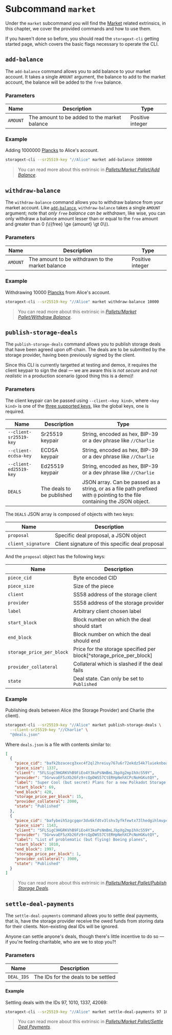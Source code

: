 # Subcommand `market`

Under the `market` subcommand you will find the [Market](../pallets/market.md) related extrinsics,
in this chapter, we cover the provided commands and how to use them.

<div class="warning">
If you haven't done so before, you should read the <code>storagext-cli</code> getting started page,
which covers the basic flags necessary to operate the CLI.
</div>

## `add-balance`

The `add-balance` command allows you to add balance to your market account.
It takes a single `AMOUNT` argument, the balance to add to the market account,
the balance will be added to the `free` balance.

### Parameters

| Name     | Description                                  | Type             |
| -------- | -------------------------------------------- | ---------------- |
| `AMOUNT` | The amount to be added to the market balance | Positive integer |

### Example

Adding 1000000 [Plancks](../glossary.md#planck) to Alice's account.

```bash
storagext-cli --sr25519-key "//Alice" market add-balance 1000000
```

> You can read more about this extrinsic in [_Pallets/Market Pallet/Add Balance_](../pallets/market.md#add_balance).

## `withdraw-balance`

The `withdraw-balance` command allows you to withdraw balance from your market account.
Like [`add-balance`](#add-balance), `withdraw-balance` takes a single `AMOUNT` argument;
note that _only `free` balance can be withdrawn_, like wise,
you can only withdraw a balance amount lesser than or equal to the `free` amount and greater than 0 (\\({free} \ge {amount} \gt 0\\)).

### Parameters

| Name     | Description                                      | Type             |
| -------- | ------------------------------------------------ | ---------------- |
| `AMOUNT` | The amount to be withdrawn to the market balance | Positive integer |

### Example

Withdrawing 10000 [Plancks](../glossary.md#planck) from Alice's account.

```bash
storagext-cli --sr25519-key "//Alice" market withdraw-balance 10000
```

> You can read more about this extrinsic in [_Pallets/Market Pallet/Withdraw Balance_](../pallets/market.md#withdraw-balance).

## `publish-storage-deals`

The `publish-storage-deals` command allows you to publish storage deals that have been agreed upon off-chain.
The deals are to be submitted by the storage provider, having been previously signed by the client.

<div class="warning">
Since this CLI is currently targetted at testing and demos, it requires the client keypair to sign the deal —
we are aware this is <i>not secure</i> and <i>not realistic</i> in a production scenario (good thing this is a demo)!
</div>

### Parameters

The client keypair can be passed using `--client-<key kind>`, where `<key kind>` is one of the [three supported keys](index.md#getting-started), like the global keys, one is required.

| Name                   | Description               | Type                                                                                                                         |
| ---------------------- | ------------------------- | ---------------------------------------------------------------------------------------------------------------------------- |
| `--client-sr25519-key` | Sr25519 keypair           | String, encoded as hex, BIP-39 or a dev phrase like `//Charlie`                                                              |
| `--client-ecdsa-key`   | ECDSA keypair             | String, encoded as hex, BIP-39 or a dev phrase like `//Charlie`                                                              |
| `--client-ed25519-key` | Ed25519 keypair           | String, encoded as hex, BIP-39 or a dev phrase like `//Charlie`                                                              |
| `DEALS`                | The deals to be published | JSON array. Can be passed as a string, or as a file path prefixed with `@` pointing to the file containing the JSON object. |

The `DEALS` JSON array is composed of objects with two keys:

| Name               | Description                                     |
| ------------------ | ----------------------------------------------- |
| `proposal`         | Specific deal proposal, a JSON object           |
| `client_signature` | Client signature of this specific deal proposal |

And the `proposal` object has the following keys:

| Name                      | Description                                                         |
| ------------------------- | ------------------------------------------------------------------- |
| `piece_cid`               | Byte encoded CID                                                    |
| `piece_size`              | Size of the piece                                                   |
| `client`                  | SS58 address of the storage client                                  |
| `provider`                | SS58 address of the storage provider                                |
| `label`                   | Arbitrary client chosen label                                       |
| `start_block`             | Block number on which the deal should start                         |
| `end_block`               | Block number on which the deal should end                           |
| `storage_price_per_block` | Price for the storage specified per block[^storage_price_per_block] |
| `provider_collateral`     | Collateral which is slashed if the deal fails                       |
| `state`                   | Deal state. Can only be set to `Published`                          |

### Example

Publishing deals between Alice (the Storage Provider) and Charlie (the client).

```bash
storagext-cli --sr25519-key "//Alice" market publish-storage-deals \
  --client-sr25519-key "//Charlie" \
  "@deals.json"
```

Where `deals.json` is a file with contents similar to:

```json
[
  {
    "piece_cid": "bafk2bzacecg3xxc4f2ql2hreiuy767u6r72ekdz54k7luieknboaakhft5rgk",
    "piece_size": 1337,
    "client": "5FLSigC9HGRKVhB9FiEo4Y3koPsNmBmLJbpXg2mp1hXcS59Y",
    "provider": "5GrwvaEF5zXb26Fz9rcQpDWS57CtERHpNehXCPcNoHGKutQY",
    "label": "Super Cool (but secret) Plans for a new Polkadot Storage Solution",
    "start_block": 69,
    "end_block": 420,
    "storage_price_per_block": 15,
    "provider_collateral": 2000,
    "state": "Published"
  },
  {
    "piece_cid": "bafybeih5zgcgqor3dv6kfdtv3lshv3yfkfewtx73lhedgihlmvpcmywmua",
    "piece_size": 1143,
    "client": "5FLSigC9HGRKVhB9FiEo4Y3koPsNmBmLJbpXg2mp1hXcS59Y",
    "provider": "5GrwvaEF5zXb26Fz9rcQpDWS57CtERHpNehXCPcNoHGKutQY",
    "label": "List of problematic (but flying) Boeing planes",
    "start_block": 1010,
    "end_block": 1997,
    "storage_price_per_block": 1,
    "provider_collateral": 3900,
    "state": "Published"
  }
]
```


> You can read more about this extrinsic in [_Pallets/Market Pallet/Publish Storage Deals_](../pallets/market.md#publish_storage_deals).

## `settle-deal-payments`

The `settle-deal-payments` command allows you to settle deal payments,
that is, have the storage provider receive the owed funds from storing data for their clients.
Non-existing deal IDs will be ignored.

Anyone can settle anyone's deals, though there's little incentive to do so — if you're feeling charitable, who are we to stop you?!

### Parameters

| Name | Description |
| ---- | ----------- |
| `DEAL_IDS` | The IDs for the deals to be settled |

#### Example

Settling deals with the IDs 97, 1010, 1337, 42069:

```bash
storagext-cli --sr25519-key "//Alice" market settle-deal-payments 97 1010 1337 42069
```

> You can read more about this extrinsic in [_Pallets/Market Pallet/Settle Deal Payments_](../pallets/market.md#settle_deal_payments).
